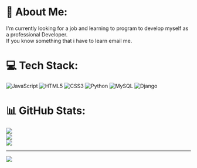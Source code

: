 # 💫 About Me:
I'm currently looking for a job and learning to program to develop myself as a professional Developer.<br>If you know something that i have to learn email me.


# 💻 Tech Stack:
![JavaScript](https://img.shields.io/badge/javascript-%23323330.svg?style=for-the-badge&logo=javascript&logoColor=%23F7DF1E) ![HTML5](https://img.shields.io/badge/html5-%23E34F26.svg?style=for-the-badge&logo=html5&logoColor=white) ![CSS3](https://img.shields.io/badge/css3-%231572B6.svg?style=for-the-badge&logo=css3&logoColor=white) ![Python](https://img.shields.io/badge/python-3670A0?style=for-the-badge&logo=python&logoColor=ffdd54) ![MySQL](https://img.shields.io/badge/mysql-%2300f.svg?style=for-the-badge&logo=mysql&logoColor=white) ![Django](https://img.shields.io/badge/django-%23092E20.svg?style=for-the-badge&logo=django&logoColor=white)
# 📊 GitHub Stats:
![](https://github-readme-stats.vercel.app/api?username=DAguirreAlvarez&theme=dark&hide_border=false&include_all_commits=false&count_private=false)<br/>
![](https://github-readme-streak-stats.herokuapp.com/?user=DAguirreAlvarez&theme=dark&hide_border=false)<br/>
![](https://github-readme-stats.vercel.app/api/top-langs/?username=DAguirreAlvarez&theme=dark&hide_border=false&include_all_commits=false&count_private=false&layout=compact)

---
[![](https://visitcount.itsvg.in/api?id=DAguirreAlvarez&icon=0&color=0)](https://visitcount.itsvg.in)

<!-- Proudly created with GPRM ( https://gprm.itsvg.in ) -->
